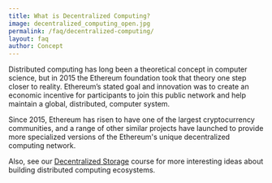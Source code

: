 ```yaml
---
title: What is Decentralized Computing?
image: decentralized_computing_open.jpg
permalink: /faq/decentralized-computing/
layout: faq
author: Concept
---
```

<span>Distributed computing has long been a theoretical concept in computer science, but in 2015 the Ethereum foundation took that theory one step closer to reality. Ethereum’s stated goal and innovation was to create an economic incentive for participants to join this public network and help maintain a global, distributed, computer system.</span>

<span>Since 2015, Ethereum has risen to have one of the largest cryptocurrency communities, and a range of other similar projects have launched to provide more specialized versions of the Ethereum's unique decentralized computing network. 

<span>Also, see our <a href="https://staging.weteachblockchain.org/courses/decentralized-storage/" target="_blank" rel="noopener">Decentralized Storage</a> course for more interesting ideas about building distributed computing ecosystems.</span>

